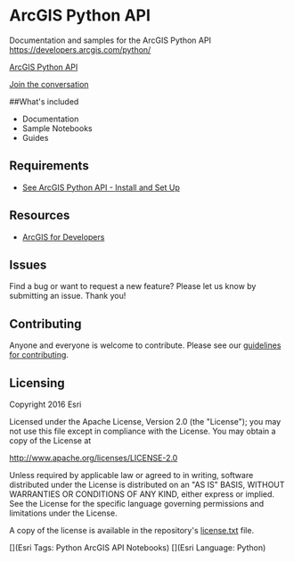# ArcGIS Python API
Documentation and samples for the ArcGIS Python API https://developers.arcgis.com/python/ 

[ArcGIS Python API](https://developers.arcgis.com/python/)

[Join the conversation](https://geonet.esri.com/groups/arcgis-python-api/)

##What's included

* Documentation
* Sample Notebooks
* Guides

## Requirements

* [See ArcGIS Python API - Install and Set Up](https://developers.arcgis.com/python/guide/install-and-set-up/)

## Resources

* [ArcGIS for Developers](https://developers.arcgis.com/python/)

## Issues

Find a bug or want to request a new feature?  Please let us know by submitting an issue.  Thank you!

## Contributing

Anyone and everyone is welcome to contribute. Please see our [guidelines for contributing](https://github.com/esri/contributing).

## Licensing
Copyright 2016 Esri

Licensed under the Apache License, Version 2.0 (the "License");
you may not use this file except in compliance with the License.
You may obtain a copy of the License at

   http://www.apache.org/licenses/LICENSE-2.0

Unless required by applicable law or agreed to in writing, software
distributed under the License is distributed on an "AS IS" BASIS,
WITHOUT WARRANTIES OR CONDITIONS OF ANY KIND, either express or implied.
See the License for the specific language governing permissions and
limitations under the License.

A copy of the license is available in the repository's [license.txt](https://github.com/Esri/arcgis-python-api/blob/master/license.txt) file.

[](Esri Tags: Python ArcGIS API Notebooks)
[](Esri Language: Python)
